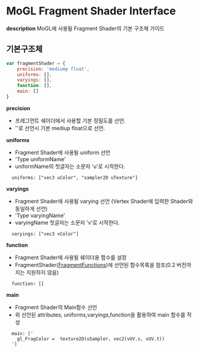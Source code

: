 # MoGL Fragment Shader Interface

**description**
MoGL에 사용될 Fragment Shader의 기본 구조체 가이드

## 기본구조체

```javascript
var fragmentShader = {
	precision: 'mediump float', 
	uniforms: [],
	varyings: [],
	function: [],
	main: []
}
```

**precision**
  - 프레그먼트 쉐이더에서 사용할 기본 정밀도를 선언.
  - ''로 선언시 기본 mediup float으로 선언.

**uniforms**
  - Fragment Shader에 사용될 uniform 선언
  - 'Type uniformName'
  - uniformName의 첫글자는 소문자 'u'로 시작한다.
```
  uniforms: ["vec3 uColor", "sampler2D uTexture"]
```

**varyings**
  - Fragment Shader에 사용될 varying 선언 (Vertex Shader에 입력한 Shader와 동일하게 선언)
  - 'Type varyingName'
  - varyingName 첫글자는 소문자 'v'로 시작한다.
```
  varyings: ["vec3 vColor"]
```

**function**
  - Fragment Shader에 사용될 쉐이더용 함수를 설정
  - FragmentShader([FragmentFunctions](FragmentFunctions.md))에 선언된 함수목록을 참조(0.2 버전까지는 지원하지 않음)
```
  function: []
```

**main**
  - Fragment Shader의 Main함수 선언
  - 위 선언된	attributes, uniforms,varyings,function을 활용하여 main 함수를 작성
```
  main: ['
    gl_FragColor =  texture2D(uSampler, vec2(vUV.s, vUV.t))
  ']
```
